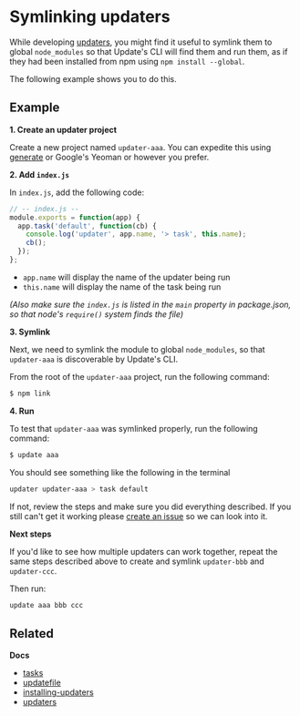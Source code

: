 # Symlinking updaters

While developing [updaters](updaters.md), you might find it useful to symlink them to global `node_modules` so that Update's CLI will find them and run them, as if they had been installed from npm using `npm install --global`.

The following example shows you to do this.

## Example

**1. Create an updater project**

Create a new project named `updater-aaa`. You can expedite this using [generate](https://github.com/generate/generate) or Google's Yeoman or however you prefer.

**2. Add `index.js`**

In `index.js`, add the following code:

```js
// -- index.js --
module.exports = function(app) {
  app.task('default', function(cb) {
    console.log('updater', app.name, '> task', this.name);
    cb();
  });
};
```

* `app.name` will display the name of the updater being run
* `this.name` will display the name of the task being run

_(Also make sure the `index.js` is listed in the `main` property in package.json, so that node's `require()` system finds the file)_

**3. Symlink**

Next, we need to symlink the module to global `node_modules`, so that `updater-aaa` is discoverable by Update's CLI.

From the root of the `updater-aaa` project, run the following command:

```sh
$ npm link
```

**4. Run**

To test that `updater-aaa` was symlinked properly, run the following command:

```sh
$ update aaa
```

You should see something like the following in the terminal

```sh
updater updater-aaa > task default
```

If not, review the steps and make sure you did everything described. If you still can't get it working please [create an issue](../../../issues) so we can look into it.

**Next steps**

If you'd like to see how multiple updaters can work together, repeat the same steps described above to create and symlink `updater-bbb` and `updater-ccc`.

Then run:

```sh
update aaa bbb ccc
```

## Related

**Docs**

* [tasks](tasks.md)
* [updatefile](updatefile.md)
* [installing-updaters](installing-updaters.md)
* [updaters](updaters.md)
